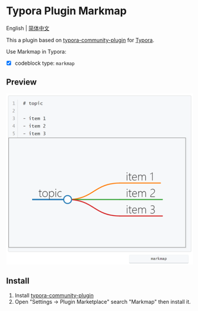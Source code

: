 # Typora Plugin Markmap

English | [简体中文](./README.zh-CN.md)

This a plugin based on [typora-community-plugin][core] for [Typora](https://typora.io).

Use Markmap in Typora:

- [x] codeblock type: `markmap`



## Preview

![](./docs/assets/base.png)



## Install

1. Install [typora-community-plugin][core]
2. Open "Settings -> Plugin Marketplace" search "Markmap" then install it.



[core]: https://github.com/typora-community-plugin/typora-community-plugin
